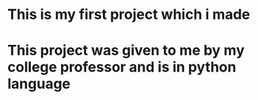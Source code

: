 # This is my first project which i made
# This project was given to me by my college professor and is in python language
